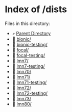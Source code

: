 
# Index of /dists
Files in this directory:
- ⤴ [Parent Directory](../)
- 📁 [bionic/](bionic)
- 📁 [bionic-testing/](bionic-testing)
- 📁 [focal/](focal)
- 📁 [focal-testing/](focal-testing)
- 📁 [lmn7/](lmn7)
- 📁 [lmn7-testing/](lmn7-testing)
- 📁 [lmn70/](lmn70)
- 📁 [lmn71/](lmn71)
- 📁 [lmn71-testing/](lmn71-testing)
- 📁 [lmn72/](lmn72)
- 📁 [lmn72-testing/](lmn72-testing)
- 📁 [lmn73/](lmn73)
- 📁 [lmn80/](lmn80)
